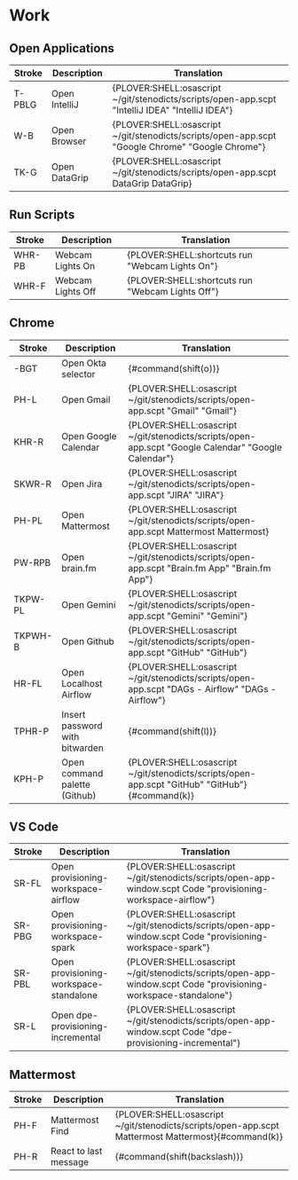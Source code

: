 # Work

## Open Applications

| Stroke | Description   | Translation                                                                                         |
|--------|---------------|-----------------------------------------------------------------------------------------------------|
| T-PBLG | Open IntelliJ | {PLOVER:SHELL:osascript ~/git/stenodicts/scripts/open-app.scpt \"IntelliJ IDEA\" \"IntelliJ IDEA\"} |
| W-B    | Open Browser  | {PLOVER:SHELL:osascript ~/git/stenodicts/scripts/open-app.scpt \"Google Chrome\" \"Google Chrome\"} |
| TK-G   | Open DataGrip | {PLOVER:SHELL:osascript ~/git/stenodicts/scripts/open-app.scpt DataGrip DataGrip}                   |

## Run Scripts

| Stroke | Description       | Translation                                        |
|--------|-------------------|----------------------------------------------------|
| WHR-PB | Webcam Lights On  | {PLOVER:SHELL:shortcuts run \"Webcam Lights On\"}  |
| WHR-F  | Webcam Lights Off | {PLOVER:SHELL:shortcuts run \"Webcam Lights Off\"} |

## Chrome

| Stroke  | Description                    | Translation                                                                                             |
|---------|--------------------------------|---------------------------------------------------------------------------------------------------------|
| -BGT    | Open Okta selector             | {#command(shift(o))}                                                                                    |
| PH-L    | Open Gmail                     | {PLOVER:SHELL:osascript ~/git/stenodicts/scripts/open-app.scpt \"Gmail\" \"Gmail\"}                     |
| KHR-R   | Open Google Calendar           | {PLOVER:SHELL:osascript ~/git/stenodicts/scripts/open-app.scpt \"Google Calendar\" \"Google Calendar\"} |
| SKWR-R  | Open Jira                      | {PLOVER:SHELL:osascript ~/git/stenodicts/scripts/open-app.scpt \"JIRA\" \"JIRA\"}                       |
| PH-PL   | Open Mattermost                | {PLOVER:SHELL:osascript ~/git/stenodicts/scripts/open-app.scpt Mattermost Mattermost}                   |
| PW-RPB  | Open brain.fm                  | {PLOVER:SHELL:osascript ~/git/stenodicts/scripts/open-app.scpt \"Brain.fm App\" \"Brain.fm App\"}       |
| TKPW-PL | Open Gemini                    | {PLOVER:SHELL:osascript ~/git/stenodicts/scripts/open-app.scpt \"Gemini\" \"Gemini\"}                   |
| TKPWH-B | Open Github                    | {PLOVER:SHELL:osascript ~/git/stenodicts/scripts/open-app.scpt \"GitHub\" \"GitHub\"}                   |
| HR-FL   | Open Localhost Airflow         | {PLOVER:SHELL:osascript ~/git/stenodicts/scripts/open-app.scpt \"DAGs - Airflow\" \"DAGs - Airflow\"}   |
| TPHR-P  | Insert password with bitwarden | {#command(shift(l))}                                                                                    |
| KPH-P   | Open command palette (Github)  | {PLOVER:SHELL:osascript ~/git/stenodicts/scripts/open-app.scpt \"GitHub\" \"GitHub\"}{#command(k)}      |


## VS Code

| Stroke | Description                            | Translation                                                                                                       |
|--------|----------------------------------------|-------------------------------------------------------------------------------------------------------------------|
| SR-FL  | Open provisioning-workspace-airflow    | {PLOVER:SHELL:osascript ~/git/stenodicts/scripts/open-app-window.scpt Code \"provisioning-workspace-airflow\"}    |
| SR-PBG | Open provisioning-workspace-spark      | {PLOVER:SHELL:osascript ~/git/stenodicts/scripts/open-app-window.scpt Code \"provisioning-workspace-spark\"}      |
| SR-PBL | Open provisioning-workspace-standalone | {PLOVER:SHELL:osascript ~/git/stenodicts/scripts/open-app-window.scpt Code \"provisioning-workspace-standalone\"} |
| SR-L   | Open  dpe-provisioning-incremental     | {PLOVER:SHELL:osascript ~/git/stenodicts/scripts/open-app-window.scpt Code \"dpe-provisioning-incremental\"}      |





## Mattermost

| Stroke | Description           | Translation                                                                                        |
|--------|-----------------------|----------------------------------------------------------------------------------------------------|
| PH-F   | Mattermost Find       | {PLOVER:SHELL:osascript ~/git/stenodicts/scripts/open-app.scpt Mattermost Mattermost}{#command(k)} |
| PH-R   | React to last message | {#command(shift(backslash))}                                                                       |
